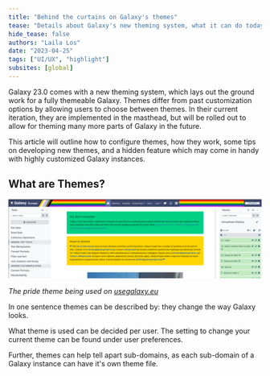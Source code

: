 ```yaml
---
title: "Behind the curtains on Galaxy's themes"
tease: "Details about Galaxy's new theming system, what it can do today, and what is planned for the future."
hide_tease: false
authors: "Laila Los"
date: "2023-04-25"
tags: ["UI/UX", "highlight"]
subsites: [global]
---
```


Galaxy 23.0 comes with a new theming system, which lays out the ground work for a fully themeable Galaxy.
Themes differ from past customization options by allowing users to choose between themes.
In their current iteration, they are implemented in the masthead, but will be rolled out to allow for theming many more parts of Galaxy in the future.

This article will outline how to configure themes, how they work, some tips on developing new themes, and a hidden feature which may come in handy with highly customized Galaxy instances.

## What are Themes?

![UseGalaxy.eu using the pride theme](./galaxy-eu-pride.png)

*The pride theme being used on [usegalaxy.eu](https://usegalaxy.eu/)*

In one sentence themes can be described by: they change the way Galaxy looks.

What theme is used can be decided per user.
The setting to change your current theme can be found under user preferences.

Further, themes can help tell apart sub-domains, as each sub-domain of a Galaxy instance can have it's own theme file.

